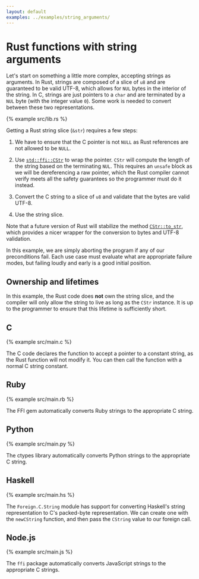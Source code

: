 ```yaml
---
layout: default
examples: ../examples/string_arguments/
---
```


# Rust functions with string arguments

Let's start on something a little more complex, accepting strings as
arguments. In Rust, strings are composed of a slice of `u8` and are
guaranteed to be valid UTF-8, which allows for `NUL` bytes in the
interior of the string. In C, strings are just pointers to a `char`
and are terminated by a `NUL` byte (with the integer value `0`). Some
work is needed to convert between these two representations.

{% example src/lib.rs %}

Getting a Rust string slice (`&str`) requires a few steps:

1. We have to ensure that the C pointer is not `NULL` as Rust
references are not allowed to be `NULL`.

2. Use [`std::ffi::CStr`][CStr] to wrap the pointer. `CStr` will
compute the length of the string based on the terminating `NUL`. This
requires an `unsafe` block as we will be dereferencing a raw pointer,
which the Rust compiler cannot verify meets all the safety guarantees
so the programmer must do it instead.

3. Convert the C string to a slice of `u8` and validate that the bytes
are valid UTF-8.

4. Use the string slice.

Note that a future version of Rust will stabilize the method
[`CStr::to_str`][to_str], which provides a nicer wrapper for the
conversion to bytes and UTF-8 validation.

In this example, we are simply aborting the program if any of our
preconditions fail. Each use case must evaluate what are appropriate
failure modes, but failing loudly and early is a good initial
position.

[CStr]: http://doc.rust-lang.org/std/ffi/struct.CStr.html
[to_str]: https://doc.rust-lang.org/nightly/std/ffi/struct.CStr.html#method.to_str

## Ownership and lifetimes

In this example, the Rust code does **not** own the string slice, and
the compiler will only allow the string to live as long as the `CStr`
instance. It is up to the programmer to ensure that this lifetime is
sufficiently short.

## C

{% example src/main.c %}

The C code declares the function to accept a pointer to a constant
string, as the Rust function will not modify it. You can then call the
function with a normal C string constant.

## Ruby

{% example src/main.rb %}

The FFI gem automatically converts Ruby strings to the appropriate C
string.

## Python

{% example src/main.py %}

The ctypes library automatically converts Python strings to the
appropriate C string.

## Haskell

{% example src/main.hs %}

The `Foreign.C.String` module has support for converting Haskell's
string representation to C's packed-byte representation. We can
create one with the `newCString` function, and then pass the
`CString` value to our foreign call.

## Node.js

{% example src/main.js %}

The `ffi` package automatically converts JavaScript strings to the
appropriate C strings.
